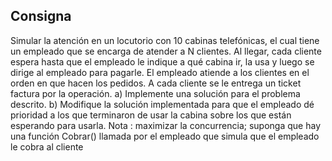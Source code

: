 ## Consigna

Simular la atención en un locutorio con 10 cabinas telefónicas, el cual tiene un empleado
que se encarga de atender a N clientes. Al llegar, cada cliente espera hasta que el empleado
le indique a qué cabina ir, la usa y luego se dirige al empleado para pagarle. El empleado
atiende a los clientes en el orden en que hacen los pedidos. A cada cliente se le entrega un
ticket factura por la operación.
a) Implemente una solución para el problema descrito.
b) Modifique la solución implementada para que el empleado dé prioridad a los que
terminaron de usar la cabina sobre los que están esperando para usarla.
Nota : maximizar la concurrencia; suponga que hay una función Cobrar() llamada por el empleado que simula que el empleado le cobra al cliente